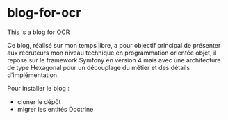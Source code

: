 # blog-for-ocr

This is a blog for OCR

Ce blog, réalisé sur mon temps libre, a pour objectif principal de présenter aux recruteurs mon niveau technique en programmation orientée objet, il repose sur le framework Symfony en version 4 mais avec une architecture de type Hexagonal pour un découplage du métier et des détails d'implémentation.



Pour installer le blog :
- cloner le dépôt
- migrer les entités Doctrine
